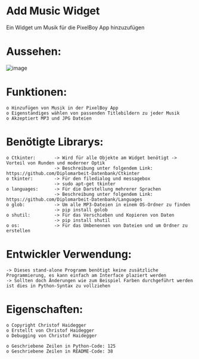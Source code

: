 # Add Music Widget
Ein Widget um Musik für die PixelBoy App hinzuzufügen


# Aussehen:
![image](https://user-images.githubusercontent.com/87471423/147966895-5f645126-e7ea-4e0b-a807-f83b71a28ee3.png)


# Funktionen:
    o Hinzufügen von Musik in der PixelBoy App
    o Eigenständiges wählen von passenden Titlebildern zu jeder Musik
    o Akzeptiert MP3 und JPG Dateien

# Benötigte Librarys:
    o Ctkinter:       -> Wird für alle Objekte am Widget benötigt -> Vorteil von Runden und moderner Optik
                      -> Beschreibung unter folgendem Link: https://github.com/Diplomarbeit-Datenbank/Ctkinter
    o tkinter:        -> Für den filedialog und messagebox
                      -> sudo apt-get tkinter
    o languages:      -> Für die Darstellung mehrerer Sprachen
                      -> Beschreibung unter folgendem Link: https://github.com/Diplomarbeit-Datenbank/Languages
    o glob:           -> Um alle MP3-Dateien in einem OS-Ordner zu finden
                      -> pip install golob
    o shutil:         -> Für das Verschieben und Kopieren von Daten
                      -> pip install shutil
    o os:             -> Für das Umbenennen von Dateien und um Ordner zu erstellen
                 
# Entwickler Verwendung:
    -> Dieses stand-alone Programm benötigt keine zusätzliche Programmierung, es kann einfach am Interface plaziert werden
    -> Sollten doch Änderungen wie zum Beispiel Farben durchgeführt werden ist dies in Python-Syntax zu vollziehen

# Eigenschaften:
    o Copyright Christof Haidegger 
    o Erstellt von Christof Haidegger
    o Debugging von Christof Haidegger
    
    o Geschriebene Zeilen in Python-Code: 125
    o Geschriebene Zeilen in README-Code: 38


